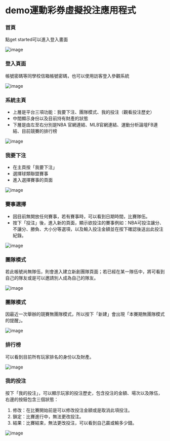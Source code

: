 # demo運動彩券虛擬投注應用程式

### 首頁
點get started可以進入登入畫面

![image](https://github.com/Stayinmymagic/App_demo/blob/master/screen1.png)

### 登入頁面
帳號密碼等同學校信箱帳號密碼，也可以使用訪客登入參觀系統

![image](https://github.com/Stayinmymagic/App_demo/blob/master/screen2.png)

### 系統主頁
* 上層是平台三項功能：我要下注、團隊模式、我的投注（觀看投注歷史）
* 中間顯示身份以及目前持有財產的狀態
* 下層是由左至右分別是NBA 官網連結、MLB官網連結、運動分析論壇FB連結、目前競賽的排行榜

![image](https://github.com/Stayinmymagic/App_demo/blob/master/screen3.png)

### 我要下注
* 在主頁按「我要下注」
* 選擇球類聯盟賽事
* 進入選擇賽事的頁面

![image](https://github.com/Stayinmymagic/App_demo/blob/master/screen4.png)

### 賽事選擇
* 因目前無開放任何賽事，若有賽事時，可以看到日期時間，比賽隊伍。
* 按下「投注」後，進入新的頁面，顯示欲投注的賽事例如：NBA可投注讓分、不讓分、勝負、大小分等選項，以及輸入投注金額並在按下確認後送出此投注紀錄。

![image](https://github.com/Stayinmymagic/App_demo/blob/master/screen5.png)

### 團隊模式
若此帳號尚無隊伍，則會進入建立新創團隊頁面；若已經在某一隊伍中，將可看到自己的隊友或是可以邀請別人成為自己的隊友。

![image](https://github.com/Stayinmymagic/App_demo/blob/master/screen6.png)

### 團隊模式
因最近一次舉辦的競賽無團隊模式，所以按下「新建」會出現「本賽期無團隊模式的提醒」。

![image](https://github.com/Stayinmymagic/App_demo/blob/master/screen7.png)

### 排行榜
可以看到目前所有玩家排名的身份以及財產。

![image](https://github.com/Stayinmymagic/App_demo/blob/master/screen8.png)

### 我的投注
按下「我的投注」，可以顯示玩家的投注歷史，包含投注的金額、場次以及隊伍，右邊的按鈕包含三個狀態：
1. 修改：在比賽開始前是可以修改投注金額或是取消此項投注。
2. 鎖定：比賽進行中，無法更改投注。
3. 結果：比賽結束，無法更改投注，可以看到自己贏或輸多少錢。

![image](https://github.com/Stayinmymagic/App_demo/blob/master/screen9.png)







